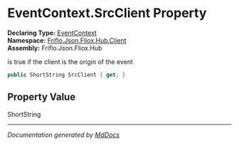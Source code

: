 ﻿<!--  
  <auto-generated>   
    The contents of this file were generated by a tool.  
    Changes to this file may be list if the file is regenerated  
  </auto-generated>   
-->

# EventContext.SrcClient Property

**Declaring Type:** [EventContext](../index.md)  
**Namespace:** [Friflo.Json.Fliox.Hub.Client](../../index.md)  
**Assembly:** Friflo.Json.Fliox.Hub

 is true if the client is the origin of the event 

```csharp
public ShortString SrcClient { get; }
```

## Property Value

ShortString

___

*Documentation generated by [MdDocs](https://github.com/ap0llo/mddocs)*
